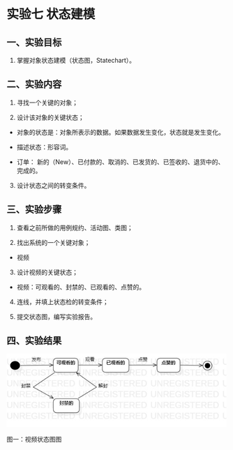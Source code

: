  # 实验七 状态建模
 
 ## 一、实验目标
 
 1. 掌握对象状态建模（状态图，Statechart）。
 
 ## 二、实验内容
 
 1. 寻找一个关键的对象；
 
 2. 设计该对象的关键状态；
 
 - 对象的状态是：对象所表示的数据。如果数据发生变化，状态就是发生变化。
 
 - 描述状态：形容词。
 
 - 订单： 新的（New）、已付款的、取消的、已发货的、已签收的、退货中的、 完成的。
 
 3. 设计状态之间的转变条件。
 
 ## 三、实验步骤
 
 1. 查看之前所做的用例规约、活动图、类图；
 
 2. 找出系统的一个关键对象；
 - 视频
 
 3. 设计视频的关键状态；
 - 视频：可观看的、封禁的、已观看的、点赞的。
 
 4. 连线，并填上状态检的转变条件；
 
 5. 提交状态图，编写实验报告。
 
 ## 四、实验结果
 
 ![视频状态图图](./Statechart.jpg)
 
 图一：视频状态图图
 

